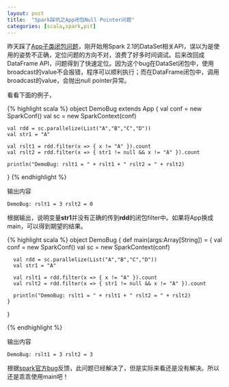 ```yaml
---
layout: post
title:  "Spark踩坑之App闭包Null Pointer问题"
categories: [scala,spark,pit]
---
```


昨天踩了[App子类闭包问题](http://stackoverflow.com/questions/31303827/spark-broadcasted-variable-returns-nullpointerexception-when-run-in-amazon-emr-c)，刚开始用Spark 2.1的DataSet相关API，误以为是使用的姿势不正确，定位问题的方向不对，浪费了好多时间调试。后来改回成DataFrame API，问题得到了快速定位。因为这个bug在DataSet闭包中，使用broadcast的value不会报错，程序可以顺利执行；而在DataFrame闭包中，调用broadcast的value，会抛出null pointer异常。

看看下面的例子，

{% highlight scala %}
object DemoBug extends App {
    val conf = new SparkConf()
    val sc = new SparkContext(conf)

    val rdd = sc.parallelize(List("A","B","C","D"))
    val str1 = "A"

    val rslt1 = rdd.filter(x => { x != "A" }).count
    val rslt2 = rdd.filter(x => { str1 != null && x != "A" }).count

    println("DemoBug: rslt1 = " + rslt1 + " rslt2 = " + rslt2)
}
{% endhighlight %}

输出内容

```
DemoBug: rslt1 = 3 rslt2 = 0
```

根据输出，说明变量**str1**并没有正确的传到**rdd**的闭包filter中。如果将App换成main，可以得到期望的结果。

{% highlight scala %}
object DemoBug {
    def main(args:Array[String]) = {
      val conf = new SparkConf()
      val sc = new SparkContext(conf)

      val rdd = sc.parallelize(List("A","B","C","D"))
      val str1 = "A"

      val rslt1 = rdd.filter(x => { x != "A" }).count
      val rslt2 = rdd.filter(x => { str1 != null && x != "A" }).count

      println("DemoBug: rslt1 = " + rslt1 + " rslt2 = " + rslt2)
    }
}

{% endhighlight %}

输出内容

```
DemoBug: rslt1 = 3 rslt2 = 3
```

根据[spark官方bug](https://issues.apache.org/jira/browse/SPARK-4170)反馈，此问题已经解决了，但是实际来看还是没有解决。所以还是乖乖使用main吧！
